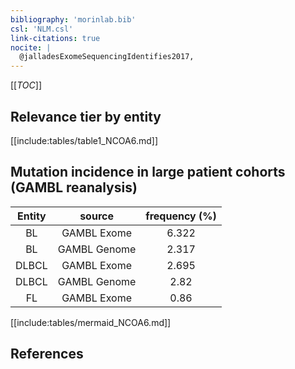 ```yaml
---
bibliography: 'morinlab.bib'
csl: 'NLM.csl'
link-citations: true
nocite: |
  @jalladesExomeSequencingIdentifies2017, 
---
```


[[_TOC_]]




## Relevance tier by entity

[[include:tables/table1_NCOA6.md]]


## Mutation incidence in large patient cohorts (GAMBL reanalysis)

|Entity|source |frequency (%)|
|:------:|:----:|:----:|
|BL|GAMBL Exome |6.322 |
|BL|GAMBL Genome |2.317 |
|DLBCL|GAMBL Exome |2.695 |
|DLBCL|GAMBL Genome |2.82 |
|FL|GAMBL Exome |0.86 |


[[include:tables/mermaid_NCOA6.md]]

## References


